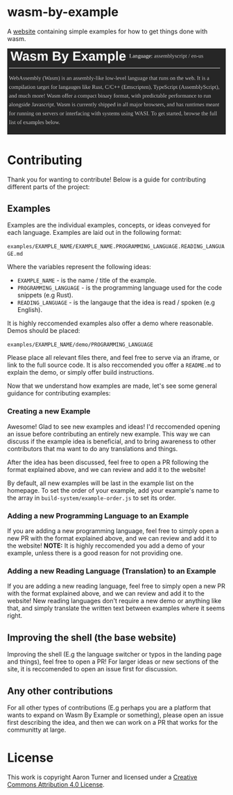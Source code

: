 # wasm-by-example

A [website](https://wasmbyexample.dev/) containing simple examples for how to get things done with wasm.

![Wasm By Example Website Header](./assets/readmeBanner.png)

# Contributing

Thank you for wanting to contribute! Below is a guide for contributing different parts of the project:

## Examples

Examples are the individual examples, concepts, or ideas conveyed for each language. Examples are laid out in the following format:

`examples/EXAMPLE_NAME/EXAMPLE_NAME.PROGRAMMING_LANGUAGE.READING_LANGUAGE.md`

Where the variables represent the following ideas:

- `EXAMPLE_NAME` - is the name / title of the example.
- `PROGRAMMING_LANGUAGE` - is the programming language used for the code snippets (e.g Rust).
- `READING_LANGUAGE` - is the langauge that the idea is read / spoken (e.g English).

It is highly reccomended examples also offer a demo where reasonable. Demos should be placed:

`examples/EXAMPLE_NAME/demo/PROGRAMMING_LANGUAGE`

Please place all relevant files there, and feel free to serve via an iframe, or link to the full source code. It is also reccomended you offer a `README.md` to explain the demo, or simply offer build instructions.

Now that we understand how examples are made, let's see some general guidance for contributing examples:

### Creating a new Example

Awesome! Glad to see new examples and ideas! I'd reccomended opening an issue before contributing an entirely new example. This way we can discuss if the example idea is beneficial, and to bring awareness to other contributors that ma want to do any translations and things.

After the idea has been discussed, feel free to open a PR following the format explained above, and we can review and add it to the website!

By default, all new examples will be last in the example list on the homepage. To set the order of your example, add your example's name to the array in `build-system/example-order.js` to set its order.

### Adding a new Programming Language to an Example

If you are adding a new programming language, feel free to simply open a new PR with the format explained above, and we can review and add it to the website! **NOTE:** It is highly reccomended you add a demo of your example, unless there is a good reason for not providing one.

### Adding a new Reading Language (Translation) to an Example

If you are adding a new reading language, feel free to simply open a new PR with the format explained above, and we can review and add it to the website! New reading languages don't require a new demo or anything like that, and simply translate the written text between examples where it seems right.

## Improving the shell (the base website)

Improving the shell (E.g the language switcher or typos in the landing page and things), feel free to open a PR! For larger ideas or new sections of the site, it is reccomended to open an issue first for discussion.

## Any other contributions

For all other types of contributions (E.g perhaps you are a platform that wants to expand on Wasm By Example or something), please open an issue first describing the idea, and then we can work on a PR that works for the communitty at large.

# License

This work is copyright Aaron Turner and licensed under a [Creative Commons Attribution 4.0 License](https://creativecommons.org/licenses/by/4.0/).
